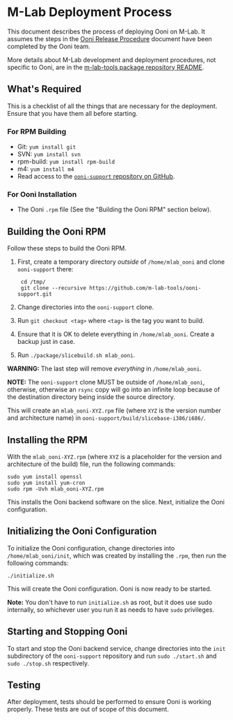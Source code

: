 M-Lab Deployment Process
=========================

This document describes the process of deploying
Ooni on M-Lab. It assumes the steps in the [Ooni Release
Procedure](https://github.com/TheTorProject/ooni-spec/blob/master/Release-Procedure.md)
document have been completed by the Ooni team.

More details about M-Lab development and deployment procedures, not specific to
Ooni, are in the [m-lab-tools package repository
README](https://github.com/m-lab-tools/package).

What's Required
----------------

This is a checklist of all the things that are necessary for the deployment.
Ensure that you have them all before starting.

### For RPM Building

- Git: `yum install git`
- SVN: `yum install svn`
- rpm-build: `yum install rpm-build`
- m4: `yum install m4`
- Read access to the [`ooni-support` repository on
  GitHub](https://github.com/m-lab-tools/ooni-support).

### For Ooni Installation

- The Ooni `.rpm` file (See the "Building the Ooni RPM" section below).

Building the Ooni RPM
----------------------

Follow these steps to build the Ooni RPM.

1. First, create a temporary directory *outside* of `/home/mlab_ooni` and clone
   `ooni-support` there: 

        cd /tmp/
        git clone --recursive https://github.com/m-lab-tools/ooni-support.git
   
2. Change directories into the `ooni-support` clone.
3. Run `git checkout <tag>` where `<tag>` is the tag you want to build.
4. Ensure that it is OK to delete everything in `/home/mlab_ooni`. Create
   a backup just in case.
5. Run `./package/slicebuild.sh mlab_ooni`.

**WARNING:** The last step will remove *everything* in `/home/mlab_ooni`.

**NOTE:** The `ooni-support` clone MUST be outside of `/home/mlab_ooni`,
otherwise, otherwise an `rsync` copy will go into an infinite loop because of
the destination directory being inside the source directory.

This will create an `mlab_ooni-XYZ.rpm` file (where `XYZ` is the version number
and architecture name) in `ooni-support/build/slicebase-i386/i686/`.

Installing the RPM
-------------------

With the `mlab_ooni-XYZ.rpm` (where `XYZ` is a placeholder for the version and
architecture of the build) file, run the following commands:

    sudo yum install openssl
    sudo yum install yum-cron
    sudo rpm -Uvh mlab_ooni-XYZ.rpm

This installs the Ooni backend software on the slice. Next, initialize the Ooni
configuration.

Initializing the Ooni Configuration
------------------------------------

To initialize the Ooni configuration, change directories into
`/home/mlab_ooni/init`, which was created by installing the `.rpm`, then run the
following commands:

    ./initialize.sh

This will create the Ooni configuration. Ooni is now ready to be started.

**Note:** You don't have to run `initialize.sh` as root, but it does use sudo
internally, so whichever user you run it as needs to have `sudo` privileges.

Starting and Stopping Ooni
---------------------------

To start and stop the Ooni backend service, change directories into the `init`
subdirectory of the `ooni-support` repository and run `sudo ./start.sh` and
`sudo ./stop.sh` respectively.

Testing
--------

After deployment, tests should be performed to ensure Ooni is working properly.
These tests are out of scope of this document.
